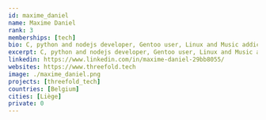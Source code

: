 ```yaml
---
id: maxime_daniel
name: Maxime Daniel
rank: 3
memberships: [tech]
bio: C, python and nodejs developer, Gentoo user, Linux and Music addict
excerpt: C, python and nodejs developer, Gentoo user, Linux and Music addict
linkedin: https://www.linkedin.com/in/maxime-daniel-29bb8055/
websites: https://www.threefold.tech
image: ./maxime_daniel.png
projects: [threefold_tech]
countries: [Belgium]
cities: [Liège]
private: 0
---
```


